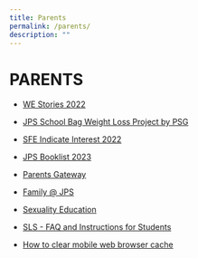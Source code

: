 ```yaml
---
title: Parents
permalink: /parents/
description: ""
---
```

# PARENTS

*   [WE Stories 2022](https://online.fliphtml5.com/obrr/qkde/#p=1)  
    
*   [JPS School Bag Weight Loss Project by PSG](/files/School%20Bag%20Weight%20Loss%20Project.pdf)
*   [SFE Indicate Interest 2022]()
*   [JPS Booklist 2023](/forms/JPS-Booklist-2023/)
*   [Parents Gateway](/others/Parents-Gateway/)
*   [Family @ JPS](/partners/Family-Matters-at-JPS/)
    
*   [Sexuality Education](https://jurongpri-moe-edu-sg-admin.cwp.sg/programme/character-and-citizenship-education-cce/programmes/moe-sexuality-education-in-schools)[](https://jurongpri-moe-edu-sg-admin.cwp.sg/)  
    
*   [SLS - FAQ and Instructions for Students](https://jurongpri-moe-edu-sg-admin.cwp.sg/philosophy/general-information/sls)
*   [How to clear mobile web browser cache](https://jurongpri-moe-edu-sg-admin.cwp.sg/others/clear-cache)